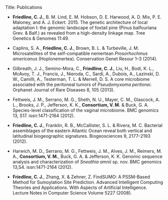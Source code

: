 Title: Publications

* **Friedline, C. J.**, B. M. Lind, E. M. Hobson, D. E. Harwood, A. D. Mix, P. E. Maloney, and A. J. Eckert. 2015. The genetic architecture of local adaptation I: the genomic landscape of foxtail pine (Pinus balfouriana Grev. & Balf.) as revealed from a high-density linkage map. Tree Genetics & Genomes 11:49.

* Caplins, S. A., **Friedline, C. J.**, Brown, B. L. & Turbeville,
J. M. Microsatellites of the self-compatible nemertean *Prosorhochmus americanus*
(Hoplonemertea). Conservation Genet Resour 1–3 (2014).
  
* Gilbreath, J. J., Semino-Mora, C., **Friedline, C. J.**, Liu, H., Bodi, K. L.,
McAvoy, T. J., Francis, J., Nieroda, C., Sardi, A., Dubois, A., Lazinski, D. W.,
Camilli, A., Testerman, T. L. & Merrell, D. S. A core microbiome associated with
the peritoneal tumors of *Pseudomyxoma peritonei*.  Orphanet Journal of Rare
Diseases 8, 105 (2013).

* Fettweis, J. M., Serrano, M. G., Sheth, N. U., Mayer, C. M., Glascock, A. L.,
Brooks, J. P., Jefferson, K. K., **Consortium, V. M.** & Buck, G. A.  Species-level
classification of the vaginal microbiome. BMC genomics 13, S17. issn:1471-2164
(2012).

* **Friedline, C. J.**, Franklin, R. B., McCallister, S. L. & Rivera, M. C.
Bacterial assemblages of the eastern Atlantic Ocean reveal both vertical and
latitudinal biogeographic signatures. Biogeosciences 9, 2177–2193 (2012).

* Harwich, M. D., Serrano, M. G., Fettweis, J. M., Alves, J. M., Reimers, M. A.,
**Consortium, V. M.**, Buck, G. A. & Jefferson, K. K. Genomic sequence analysis and
characterization of *Sneathia amnii* sp. nov.  BMC genomics 13,S4. issn:1471-2164
(2012).

* **Friedline, C. J.**, Zhang, X. & Zehner, Z. FindSUMO: A PSSM-Based Method for
Sumoylation Site Prediction. Advanced Intelligent Computing Theories and
Applications. With Aspects of Artificial Intelligence. Lecture Notes in Computer
Science Volume 5227 (2008).
